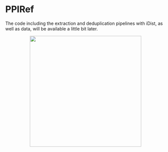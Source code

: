 # PPIRef
The code including the extraction and deduplication pipelines with iDist, as well as data, will be available a little bit later.

<p align="center">
  <img width="350" src="https://github.com/anton-bushuiev/PPIRef/assets/67932762/f5d12ffb-8d1b-40b8-bab1-23d33a091f05"/>
</p>
